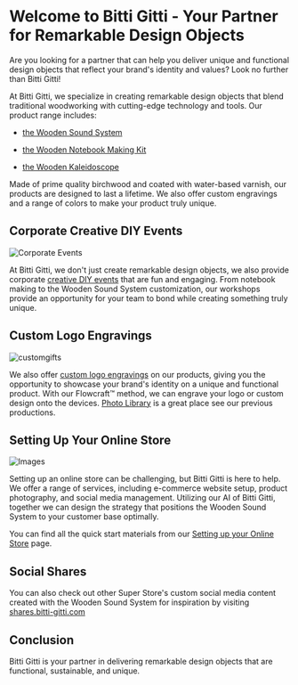 # Welcome to Bitti Gitti - Your Partner for Remarkable Design Objects

Are you looking for a partner that can help you deliver unique and functional design objects that reflect your brand's identity and values? Look no further than Bitti Gitti!

At Bitti Gitti, we specialize in creating remarkable design objects that blend traditional woodworking with cutting-edge technology and tools. Our product range includes:

* [the Wooden Sound System](/tws)

* [the Wooden Notebook Making Kit](/notebooks)

* [the Wooden Kaleidoscope](/kaleidoscope)

Made of prime quality birchwood and coated with water-based varnish, our products are designed to last a lifetime. We also offer custom engravings and a range of colors to make your product truly unique.

## Corporate Creative DIY Events

![Corporate Events](https://uploads-ssl.webflow.com/577fb500e970a606264913c7/5e179ba382584be3f87f21e2_Notebook-Event-mid-p-1080.jpeg)

At Bitti Gitti, we don't just create remarkable design objects, we also provide corporate [creative DIY events](/b2b-events) that are fun and engaging. From notebook making to the Wooden Sound System customization, our workshops provide an opportunity for your team to bond while creating something truly unique.

## Custom Logo Engravings

![customgifts](https://uploads-ssl.webflow.com/577fb500e970a606264913c7/5ff214f69f2331274db4d563_Lazer-wide.jpg)

We also offer [custom logo engravings](/customizations) on our products, giving you the opportunity to showcase your brand's identity on a unique and functional product. With our Flowcraft™ method, we can engrave your logo or custom design onto the devices.
[Photo Library](https://tws-images.bitti-gitti.com) is a great place see our previous productions.

## Setting Up Your Online Store

![Images](/SS.jpg)

Setting up an online store can be challenging, but Bitti Gitti is here to help. We offer a range of services, including e-commerce website setup, product photography, and social media management. Utilizing our AI of Bitti Gitti, together we can design the strategy that positions the Wooden Sound System to your customer base optimally.

You can find all the quick start materials from our [Setting up your Online Store](/getting-started) page.

## Social Shares

You can also check out other Super Store's custom social media content created with the Wooden Sound System for inspiration by visiting [shares.bitti-gitti.com](https://shares.bitti-gitti.com)

## Conclusion

Bitti Gitti is your partner in delivering remarkable design objects that are functional, sustainable, and unique.